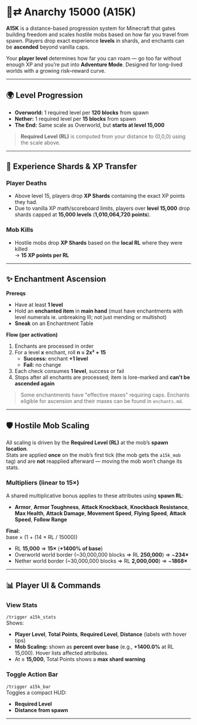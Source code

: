# 🧪⇄ Anarchy 15000 (A15K)

**A15K** is a distance-based progression system for Minecraft that gates building freedom and scales hostile mobs based on how far you travel from spawn. Players drop exact experience **levels** in shards, and enchants can be **ascended** beyond vanilla caps.

Your **player level** determines how far you can roam — go too far without enough XP and you’re put into **Adventure Mode**. Designed for long-lived worlds with a growing risk–reward curve.

---

## 🌍 Level Progression
- **Overworld:** 1 required level per **120 blocks** from spawn  
- **Nether:** 1 required level per **15 blocks** from spawn  
- **The End:** Same scale as Overworld, but **starts at level 15,000**

> **Required Level (RL)** is computed from your distance to (0,0,0) using the scale above.

---

## 💎 Experience Shards & XP Transfer

### Player Deaths
- Above level 15, players drop **XP Shards** containing the exact XP points they had.
- Due to vanilla XP math/scoreboard limits, players over **level 15,000** drop shards capped at **15,000 levels** (**1,010,064,720 points**).

### Mob Kills
- Hostile mobs drop **XP Shards** based on the **local RL** where they were killed  
  → **15 XP points per RL**

---

## ✨ Enchantment Ascension

**Prereqs**
- Have at least **1 level**
- Hold an **enchanted item** in **main hand** (must have enchantments with level numerals ie. unbreaking III; not just mending or multishot)
- **Sneak** on an Enchantment Table

**Flow (per activation)**
1. Enchants are processed in order
2. For a level **x** enchant, roll **n = 2x² + 15**
   - **Success:** enchant **+1 level**
   - **Fail:** no change
3. Each check consumes **1 level**, success or fail
4. Stops after all enchants are processed; item is lore-marked and **can’t be ascended again**

> Some enchantments have "effective maxes" requiring caps. Enchants eligible for ascension and their maxes can be found in ```enchants.md```.

---

## 🛡️ Hostile Mob Scaling

All scaling is driven by the **Required Level (RL)** at the mob’s **spawn location**.  
Stats are applied **once** on the mob’s first tick (the mob gets the `a15k_mob` tag) and are **not** reapplied afterward — moving the mob won’t change its stats.

### Multipliers (linear to 15×)
A shared multiplicative bonus applies to these attributes using **spawn RL**:

- **Armor**, **Armor Toughness**, **Attack Knockback**, **Knockback Resistance**,  
  **Max Health**, **Attack Damage**, **Movement Speed**, **Flying Speed**, **Attack Speed**, **Follow Range**

**Final:**  
base × (1 + (14 × RL / 15000))

- RL **15,000** ⇒ **15×** (**+1400% of base**)  
- Overworld world border (~30,000,000 blocks ⇒ RL **250,000**) ⇒ ~**234×**  
- Nether world border (~30,000,000 blocks ⇒ RL **2,000,000**) ⇒ ~**1868×**


---

## 📊 Player UI & Commands

### View Stats
`/trigger a15k_stats`  
Shows:
- **Player Level**, **Total Points**, **Required Level**, **Distance** (labels with hover tips)
- **Mob Scaling:** shown as **percent over base** (e.g., **+1400.0%** at RL 15,000). Hover lists affected attributes.
- At ≥ **15,000**, Total Points shows a **max shard warning**

### Toggle Action Bar
`/trigger a15k_bar`  
Toggles a compact HUD:
- **Required Level**
- **Distance from spawn**

---

